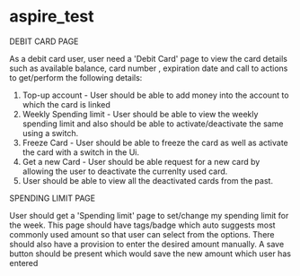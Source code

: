 # aspire_test

DEBIT CARD PAGE

As a debit card user, user need a 'Debit Card' page to view the card details such as available balance, card number , expiration date and call to actions to get/perform the following details:
1. Top-up account - User should be able to add money into the account to which the card is linked 
2. Weekly Spending limit - User should be able to view the weekly spending limit and also should be able to activate/deactivate the same using a switch.
3. Freeze Card - User should be able to freeze the card as well as activate the card with a switch in the Ui.
4. Get a new Card - User should be able request for a new card by allowing the user to deactivate the currenlty used card.
5. User should be able to view all the deactivated cards from the past.

SPENDING LIMIT PAGE

User should get a 'Spending limit' page to set/change my spending limit for the week. This page should have tags/badge which auto suggests most commonly used amount so that user can select from the options. There should also have a provision to enter the desired amount manually. A save button should be present which would save the new amount which user has entered